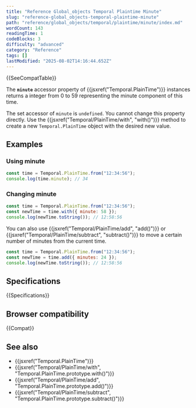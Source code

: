 ```yaml
---
title: "Reference Global_objects Temporal Plaintime Minute"
slug: "reference-global_objects-temporal-plaintime-minute"
path: "reference/global_objects/temporal/plaintime/minute/index.md"
wordCount: 143
readingTime: 1
codeBlocks: 3
difficulty: "advanced"
category: "Reference"
tags: []
lastModified: "2025-08-02T14:16:44.652Z"
---
```



{{SeeCompatTable}}

The **`minute`** accessor property of {{jsxref("Temporal.PlainTime")}} instances returns a integer from 0 to 59 representing the minute component of this time.

The set accessor of `minute` is `undefined`. You cannot change this property directly. Use the {{jsxref("Temporal/PlainTime/with", "with()")}} method to create a new `Temporal.PlainTime` object with the desired new value.

## Examples

### Using minute

```js
const time = Temporal.PlainTime.from("12:34:56");
console.log(time.minute); // 34
```

### Changing minute

```js
const time = Temporal.PlainTime.from("12:34:56");
const newTime = time.with({ minute: 58 });
console.log(newTime.toString()); // 12:58:56
```

You can also use {{jsxref("Temporal/PlainTime/add", "add()")}} or {{jsxref("Temporal/PlainTime/subtract", "subtract()")}} to move a certain number of minutes from the current time.

```js
const time = Temporal.PlainTime.from("12:34:56");
const newTime = time.add({ minutes: 24 });
console.log(newTime.toString()); // 12:58:56
```

## Specifications

{{Specifications}}

## Browser compatibility

{{Compat}}

## See also

- {{jsxref("Temporal.PlainTime")}}
- {{jsxref("Temporal/PlainTime/with", "Temporal.PlainTime.prototype.with()")}}
- {{jsxref("Temporal/PlainTime/add", "Temporal.PlainTime.prototype.add()")}}
- {{jsxref("Temporal/PlainTime/subtract", "Temporal.PlainTime.prototype.subtract()")}}
